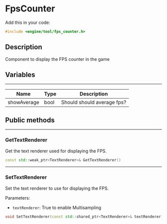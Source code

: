 # FpsCounter

Add this in your code:
```cpp
#include <engine/tool/fps_counter.h>
```

## Description

Component to display the FPS counter in the game

## Variables

---
| Name | Type | Description |
|-|-|-|
showAverage | bool | Should should average fps?

## Public methods

---
### GetTextRenderer
Get the text renderer used for displaying the FPS.
```cpp
const std::weak_ptr<TextRenderer>& GetTextRenderer()
```

---
### SetTextRenderer
Set the text renderer to use for displaying the FPS.

Parameters:
- `textRenderer`: True to enable Multisampling
```cpp
void SetTextRenderer(const std::shared_ptr<TextRenderer>& textRenderer)
```